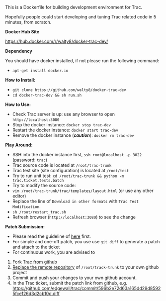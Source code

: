 This is a Dockerfile for building development environment for Trac.

Hopefully people could start developing and tuning Trac related code in 5 minutes, from scratch.

**Docker Hub Site**

https://hub.docker.com/r/walty8/docker-trac-dev/

**Dependency**

You should have docker installed, if not please run the following command:

- `apt-get install docker.io`

**How to Install:**
- `git clone https://github.com/walty8/docker-trac-dev`
- `cd docker-trac-dev && sh run.sh`

**How to Use:**
- Check Trac server is up: use any browser to open `http://localhost:3080`
- Stop the docker instance: `docker stop trac-dev`
- Restart the docker instance: `docker start trac-dev`
- Remove the docker instance (***caution***): `docker rm trac-dev`

**Play Around:**
- SSH into the docker instance first, `ssh root@localhost -p 3022` (password: `trac`)
- Trac source code is located at `/root/trac-trunk`
- Trac test site (site configuration) is located at `/root/test`
- Try to run unit test: `cd /root/trac-trunk && python -m trac.ticket.tests.batch`
- Try to modify the source code: 
 - `vim /root/trac-trunk/trac/templates/layout.html` (or use any other editor)
 - Replace the line of `Download in other formats` with `Trac Test Modification`.
 - `sh /root/restart_trac.sh`
 - Refresh browser (`http://localhost:3080`) to see the change

**Patch Submission:**
- Please read the guideline of [here](http://trac.edgewall.org/wiki/TracDev#Howtogetstarted) first.
- For simple and one-off patch, you use use `git diff` to generate a patch and attach to the ticket
- For continuous work, you are advised to 
 1. Fork [Trac from github](https://github.com/edgewall/trac)
 2. [Replace the remote repository](http://stackoverflow.com/questions/2432764/change-the-uri-url-for-a-remote-git-repository) of `/root/track-trunk` to your own github project
 3. Commit and push your changes to your own github account.
 3. In the Trac ticket, submit the patch link from github, e.g. https://github.com/edgewall/trac/commit/596b2e72d63a165dd29d85925fce126d3d2cb10d.diff

